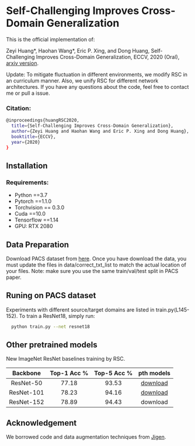 # Self-Challenging Improves Cross-Domain Generalization
This is the official implementation of: 

Zeyi Huang*, Haohan Wang*, Eric P. Xing, and Dong Huang, Self-Challenging Improves Cross-Domain Generalization, ECCV, 2020 (Oral), [arxiv version](https://arxiv.org/abs/2007.02454).

Update: To mitigate fluctuation in different environments, we modify RSC in an curriculum manner. Also, we unify RSC for different network architectures. If you have any questions about the code, feel free to contact me or pull a issue.

### Citation: 

```bash
@inproceedings{huangRSC2020,
  title={Self-Challenging Improves Cross-Domain Generalization},
  author={Zeyi Huang and Haohan Wang and Eric P. Xing and Dong Huang},
  booktitle={ECCV},
  year={2020}
}
```

## Installation

### Requirements:

- Python ==3.7
- Pytorch ==1.1.0
- Torchvision == 0.3.0
- Cuda ==10.0
- Tensorflow ==1.14
- GPU: RTX 2080

## Data Preparation
Download PACS dataset from [here](http://www.eecs.qmul.ac.uk/~dl307/project_iccv2017). Once you have download the data, you must update the files in data/correct_txt_list to match the actual location of your files. Note: make sure you use the same train/val/test split in PACS paper.

## Runing on PACS dataset
Experiments with different source/target domains are listed in train.py(L145-152).
To train a ResNet18, simply run:
```bash
  python train.py --net resnet18
```


## Other pretrained models
New ImageNet ResNet baselines training by RSC.

| Backbone        | Top-1 Acc % |Top-5 Acc % | pth models |
| :--------------:| :--------------: | :------------:  |:------------:  |
| ResNet-50       |77.18           |93.53            |[download](https://cmu.box.com/s/wpcy4mwkfm7gku3q4b115d5y1t69i4s4)   |
| ResNet-101      |78.23           |94.16            |[download](https://cmu.box.com/s/wpcy4mwkfm7gku3q4b115d5y1t69i4s4)   |
| ResNet-152      |78.89           |94.43            | download   |


## Acknowledgement
We borrowed code and data augmentation techniques from [Jigen](https://github.com/fmcarlucci/JigenDG).
